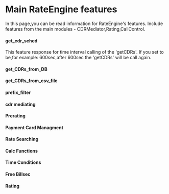 # Main RateEngine features

  In this page,you can be read information for RateEngine's features.
Include features from the main modules - CDRMediator,Rating,CallControl.

#### get_cdr_sched

  This feature response for time interval calling of the 'getCDRs'.
If you set to be,for example: 600sec,after 600sec the 'getCDRs' will be call again.


#### get_CDRs_from_DB

#### get_CDRs_from_csv_file

#### prefix_filter

#### cdr mediating

#### Prerating

#### Payment Card Managment

#### Rate Searching

#### Calc Functions

#### Time Conditions

#### Free Billsec

#### Rating